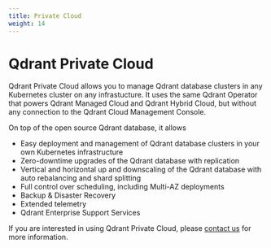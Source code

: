 ```yaml
---
title: Private Cloud
weight: 14
---
```


# Qdrant Private Cloud

Qdrant Private Cloud allows you to manage Qdrant database clusters in any Kubernetes cluster on any infrastucture. It uses the same Qdrant Operator that powers Qdrant Managed Cloud and Qdrant Hybrid Cloud, but without any connection to the Qdrant Cloud Management Console.

On top of the open source Qdrant database, it allows

* Easy deployment and management of Qdrant database clusters in your own Kubernetes infrastructure
* Zero-downtime upgrades of the Qdrant database with replication
* Vertical and horizontal up and downscaling of the Qdrant database with auto rebalancing and shard splitting
* Full control over scheduling, including Multi-AZ deployments
* Backup & Disaster Recovery
* Extended telemetry
* Qdrant Enterprise Support Services

If you are interested in using Qdrant Private Cloud, please [contact us](/contact-us/) for more information.

